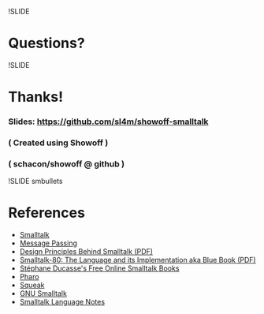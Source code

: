 !SLIDE

# Questions?

!SLIDE

# Thanks!

### Slides: https://github.com/sl4m/showoff-smalltalk
### ( Created using Showoff )
### ( schacon/showoff @ github )

!SLIDE smbullets

# References

* [Smalltalk](http://en.wikipedia.org/wiki/Smalltalk)
* [Message Passing](http://en.wikipedia.org/wiki/Message_passing)
* [Design Principles Behind Smalltalk (PDF)](http://swiki.cs.colorado.edu/dlc-2006/uploads/116/Design%20Principles%20Behind%20Smalltalk.pdf)
* [Smalltalk\-80: The Language and its Implementation aka Blue Book (PDF)](http://wiki.squeak.org/squeak/64)
* [Stéphane Ducasse's Free Online Smalltalk Books](http://stephane.ducasse.free.fr/FreeBooks/)
* [Pharo](http://pharo-project.org/)
* [Squeak](http://squeak.org/)
* [GNU Smalltalk](http://smalltalk.gnu.org/)
* [Smalltalk Language Notes](http://www.angelfire.com/tx4/cus/notes/smalltalk.html)
